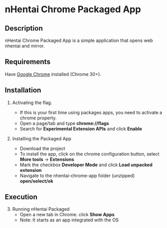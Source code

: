 # nHentai Chrome Packaged App #

## Description ##
nHentai Chrome Packaged App is a simple application that opens web nhentai and mirror.

## Requirements ##
Have [Google Chrome](https://www.google.com/chrome) installed (Chrome 30+).

## Installation ##
1. Activating the flag.
     * If this is your first time using packages apps, you need to activate a chrome property.
     * Open a page/tab and type **chrome://flags**
     * Search for **Experimental Extension APIs** and click **Enable**

2. Installing the Packaged App
     * Download the project
     * To install the app, click on the chrome configuration button, select **More tools** -> **Extensions**
     * Mark the checkbox **Developer Mode** and click **Load unpacked extension**
     * Navigate to the nhentai-chrome-app folder (unzipped) **open/select/ok**

## Execution ##
3. Running nHentai Packaged
     * Open a new tab in Chrome. click **Show Apps**
     * Note: It starts as an app integrated with the OS
